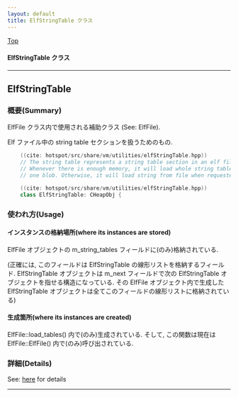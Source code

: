 ```yaml
---
layout: default
title: ElfStringTable クラス 
---
```

[Top](../index.html)

#### ElfStringTable クラス 



---
## <a name="noBiJwykLx" id="noBiJwykLx">ElfStringTable</a>

### 概要(Summary)
ElfFile クラス内で使用される補助クラス (See: ElfFile).

Elf ファイル中の string table セクションを扱うためのもの.


```cpp
    ((cite: hotspot/src/share/vm/utilities/elfStringTable.hpp))
    // The string table represents a string table section in an elf file.
    // Whenever there is enough memory, it will load whole string table as
    // one blob. Otherwise, it will load string from file when requested.
```


```cpp
    ((cite: hotspot/src/share/vm/utilities/elfStringTable.hpp))
    class ElfStringTable: CHeapObj {
```

### 使われ方(Usage)
#### インスタンスの格納場所(where its instances are stored)
ElfFile オブジェクトの m_string_tables フィールドに(のみ)格納されている.

(正確には, このフィールドは ElfStringTable の線形リストを格納するフィールド.
ElfStringTable オブジェクトは m_next フィールドで次の ElfStringTable オブジェクトを指せる構造になっている.
その ElfFile オブジェクト内で生成した ElfStringTable オブジェクトは全てこのフィールドの線形リストに格納されている)

#### 生成箇所(where its instances are created)
ElfFile::load_tables() 内で(のみ)生成されている.
そして, この関数は現在は ElfFile::ElfFile() 内で(のみ)呼び出されている.




### 詳細(Details)
See: [here](../doxygen/classElfStringTable.html) for details

---
